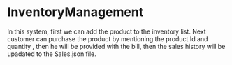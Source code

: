 # InventoryManagement
In this system, first we can add the product to the inventory list.
Next customer can purchase the product by mentioning the product Id and quantity , then he will be provided with the bill, then the sales history will be upadated to the Sales.json file.
